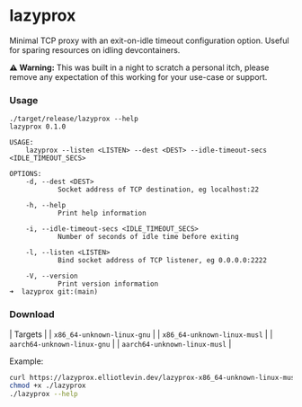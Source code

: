 # lazyprox
Minimal TCP proxy with an exit-on-idle timeout configuration option. Useful for sparing resources on idling devcontainers.

**⚠️ Warning:** This was built in a night to scratch a personal itch, please remove any expectation of this working for your use-case or support.

### Usage

```
./target/release/lazyprox --help
lazyprox 0.1.0

USAGE:
    lazyprox --listen <LISTEN> --dest <DEST> --idle-timeout-secs <IDLE_TIMEOUT_SECS>

OPTIONS:
    -d, --dest <DEST>
            Socket address of TCP destination, eg localhost:22

    -h, --help
            Print help information

    -i, --idle-timeout-secs <IDLE_TIMEOUT_SECS>
            Number of seconds of idle time before exiting

    -l, --listen <LISTEN>
            Bind socket address of TCP listener, eg 0.0.0.0:2222

    -V, --version
            Print version information
➜  lazyprox git:(main) 
```

### Download

| Targets |
| `x86_64-unknown-linux-gnu` | 
| `x86_64-unknown-linux-musl` |
| `aarch64-unknown-linux-gnu` | 
| `aarch64-unknown-linux-musl` |

Example:

```sh
curl https://lazyprox.elliotlevin.dev/lazyprox-x86_64-unknown-linux-musl -O lazyprox
chmod +x ./lazyprox
./lazyprox --help
```